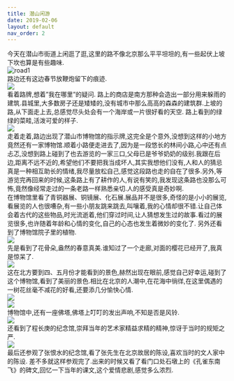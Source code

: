 ```yaml
---
title: 潜山闲游
date: 2019-02-06
layout: default
nav_order: 2
---
```

今天在潜山市街道上闲逛了逛,这里的路不像北京那么平平坦坦的,有一些起伏上坡下坎也算是有些趣味.     
![road1](/assets/images/19/road1.jpg)    
路边还有这边春节放鞭炮留下的痕迹.  
![](/assets/images/19/road2.jpg)  
看着路牌,想着”我在哪里”的疑问. 路上的商店是南方那种会造出一部分用来躲雨的建筑.县城里,大多数房子还是矮矮的,没有城市中那么高高的森森的建筑群.上坡的路,从下面走上去,总感觉尽头处会有一个海岸或一片很好看的天空. 路上看到的绿绿的菜畦,活泼可爱的样子.  
 ![](/assets/images/19/vege.jpg)  
走着走着,路边出现了潜山市博物馆的指示牌,这完全是个意外,没想到这样的小地方竟然还有一家博物馆.顺着小路便走进去了,因为是一段悠长的林间小路,心中还有点忐忑,没想到路上碰到了也去游览的一家三口,父母已是爷爷奶奶的级别.我跟在后边,距离不远不近的,希望他们不要把我当成坏人,其实我想他们没有,人和人的猜忌真是一种相互助长的情绪,我尽量放松自己,感觉这段路也走的自在了很多.另外,等游览完再回来的时候,这条路上有了耕作的人,有说有笑的,我发现这条路也没那么可怖,竟然像经常走过的一条老路一样熟悉亲切.人的感受真是奇妙啊.  
 在博物馆里看了青铜器展、铜镜展、化石展.展品并不是很多,奇怪的是小小的展览,看展览的人也很嘈杂,有一些小朋友跳来跳去,叫嚷着,我的心情却很不错.让自己体会着古代的这些物品,时光流逝着,他们穿过时间,让人猜想发生过的故事.看过的展览很多,也许随着年龄和心情的变化,自己的心态也发生着微妙的变化了. 另外还看到了博物馆院子里的植物.  
 ![](/assets/images/19/flower1.jpg)  
先是看到了花骨朵,盎然的春意真美.谁知过了一个走廊,对面的樱花已经开了,我真是惊呆了.  
![](/assets/images/19/flower2.jpg)  
这在北方要到四、五月份才能看到的景色,赫然出现在眼前,感觉自己好幸运,碰到了这个博物馆,看到了美丽的景色.相比在北京的人潮中,在花海中徜徉,在这里偶遇的一树花丝毫不减花的好看,还要添几分愉快心情.  
![](/assets/images/19/tree.jpg)  
![](/assets/images/19/flower3.jpg)  
博物馆中,还有一座佛塔,佛塔上叮叮的发出声响,不知是否是风铃.   
![](/assets/images/19/tower.jpg)  
还看到了程长庚的纪念馆,崇拜当年的艺术家精益求精的精神,惊讶于当时的规矩之严.  
![](/assets/images/19/rule.jpg)  
最后还参观了张恨水的纪念馆,看了张先生在北京故居的陈设,喜欢当时的文人家中的陈设. 差不多就这样参观完了.出来的时候又看了看门口处石墩上的《孔雀东南飞》的碑文,回忆一下当年的课文,这个爱情悲剧,感觉多么浓烈.

